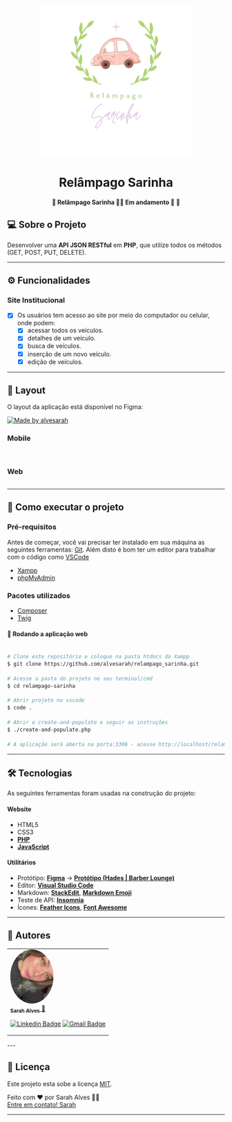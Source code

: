 <p align="center">
    <img src="./assets/logo-relampago-sarinha.png" width="350" title="hover text">
</p>
<h1 align="center">Relâmpago Sarinha</h1>

<h4 align="center"> 
	🚧 Relâmpago Sarinha 🌸🚗 Em andamento 🚀 🚧
</h4>


## 💻 Sobre o Projeto
Desenvolver uma <strong>API JSON RESTful</strong> em <strong>PHP</strong>, que utilize todos os métodos (GET, POST, PUT, DELETE).

---

## ⚙️ Funcionalidades

### Site Institucional
- [x] Os usuários tem acesso ao site por meio do computador ou celular, onde podem:
    - [x] acessar todos os veículos.
    - [x] detalhes de um veículo.
    - [x] busca de veículos.
    - [x] inserção de um novo veículo.
    - [x] edição de veículos.

---

## 🎨 Layout

O layout da aplicação está disponível no Figma:

<a href="">
  <img alt="Made by alvesarah" src="https://img.shields.io/badge/Acessar%20Layout%20-Figma-%2304D361">
</a>

### Mobile
<!-- PRINT dO SITE NO CELULAR -->
<p align="center"></p>
  <img alt="" title="#" src="./src/assets/" width="200px">

  <img alt="" title="#" src="./src/assets/" width="200px">
</p>

### Web
<!-- PRINT dO SITE NO COMPUTADOR -->
<p align="center" style="display: flex; align-items: flex-start; justify-content: center;">
  <img alt="" title="" src="./src/assets/" width="400px">

  <img alt="" title="" src="./src/assets/" width="400px">
</p>

---
## 🚀 Como executar o projeto

### Pré-requisitos

Antes de começar, você vai precisar ter instalado em sua máquina as seguintes ferramentas:
[Git](https://git-scm.com). 
Além disto é bom ter um editor para trabalhar com o código como [VSCode](https://code.visualstudio.com/)
* [Xampp](https://sourceforge.net/projects/xampp/files/XAMPP%20Windows/5.6.30/xampp-win32-5.6.30-1-VC11-installer.exe/download)
* [phpMyAdmin](https://www.phpmyadmin.net/)

### Pacotes utilizados
* [Composer](https://www.hostinger.com.br/tutoriais/como-instalar-e-usar-o-composer/)
* [Twig](https://packagist.org/packages/twig/twig)

#### 🧭 Rodando a aplicação web

```bash

# Clone este repositório e coloque na pasta htdocs do Xampp
$ git clone https://github.com/alvesarah/relampago_sarinha.git

# Acesse a pasta do projeto no seu terminal/cmd
$ cd relampago-sarinha

# Abrir projeto no vscode
$ code .

# Abrir o create-and-populate e seguir as instruções
$ ./create-and-populate.php

# A aplicação será aberta na porta:3306 - acesse http://localhost/relampago-sarinha

```

---

## 🛠 Tecnologias

As seguintes ferramentas foram usadas na construção do projeto:

#### **Website**

-   HTML5
-   CSS3
-   **[PHP](https://www.php.net/)**
-   **[JavaScript](https://www.javascript.com/)**


#### **Utilitários**

-   Protótipo:  **[Figma](https://www.figma.com/)**  →  **[Protótipo (Hades | Barber Lounge)](https://www.figma.com/file/D41nbP0LDvkQfpi2z7JcjL/Hades-%7C-Barber-Lounge?node-id=1%3A2)**
-   Editor:  **[Visual Studio Code](https://code.visualstudio.com/)**
-   Markdown:  **[StackEdit](https://stackedit.io/)**,  **[Markdown Emoji](https://gist.github.com/rxaviers/7360908)**
-   Teste de API:  **[Insomnia](https://insomnia.rest/)**
-   Ícones:  **[Feather Icons](https://feathericons.com/)**,  **[Font Awesome](https://fontawesome.com/)**

---

## 🦸 Autores
<table>
<tr>
<td>
<a href="https://github.com/alvesarah">
    <img style="border-radius: 50%;" src="./assets/foto-sarah.jpg" width="100px;" alt="">
    <br>
    <sub><b>Sarah Alves</b></sub>
</a>
<a href="https://github.com/alvesarah">🦄</a>
<br>

[![Linkedin Badge](https://img.shields.io/badge/-Sarah-blue?style=flat-square&logo=Linkedin&logoColor=white&link=https://www.linkedin.com/in/sarahalvesoliveira/)](https://www.linkedin.com/in/sarahalvesoliveira/) 
[![Gmail Badge](https://img.shields.io/badge/-salves726@gmail.com-c14438?style=flat-square&logo=Gmail&logoColor=white&link=mailto:salves726@gmail.com)](mailto:salves726@gmail.com)

</td>
</table>
---

## 📝 Licença

Este projeto esta sobe a licença [MIT](./LICENSE).

Feito com ❤️ por Sarah Alves 👋🏽 <br> [Entre em contato! Sarah](https://github.com/alvesarah)

---